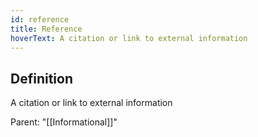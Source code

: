 ```yaml
---
id: reference
title: Reference
hoverText: A citation or link to external information
---
```

## Definition
A citation or link to external information

Parent: "[[Informational]]"